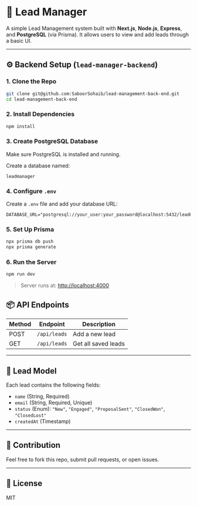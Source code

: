 # 🚀 Lead Manager

A simple Lead Management system built with **Next.js**, **Node.js**, **Express**, and **PostgreSQL** (via Prisma). It allows users to view and add leads through a basic UI.

---

## ⚙️ Backend Setup (`lead-manager-backend`)

### 1. Clone the Repo

```bash
git clone git@github.com:SaboorSohaib/lead-management-back-end.git
cd lead-management-back-end
```

### 2. Install Dependencies

```bash
npm install
```

### 3. Create PostgreSQL Database

Make sure PostgreSQL is installed and running.

Create a database named:

```
leadmanager
```

### 4. Configure `.env`

Create a `.env` file and add your database URL:

```env
DATABASE_URL="postgresql://your_user:your_password@localhost:5432/leadmanager"
```

### 5. Set Up Prisma

```bash
npx prisma db push
npx prisma generate
```

### 6. Run the Server

```bash
npm run dev
```

> Server runs at: [http://localhost:4000](http://localhost:4000)

## 📦 API Endpoints

| Method | Endpoint     | Description         |
| ------ | ------------ | ------------------- |
| POST   | `/api/leads` | Add a new lead      |
| GET    | `/api/leads` | Get all saved leads |

---

## 🧱 Lead Model

Each lead contains the following fields:

- `name` (String, Required)
- `email` (String, Required, Unique)
- `status` (Enum): `"New"`, `"Engaged"`, `"ProposalSent"`, `"ClosedWon"`, `"ClosedLost"`
- `createdAt` (Timestamp)

---

## 🙌 Contribution

Feel free to fork this repo, submit pull requests, or open issues.

---

## 📄 License

MIT
